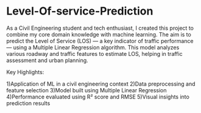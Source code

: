 # Level-Of-service-Prediction
As a Civil Engineering student and tech enthusiast, I created this project to combine my core domain knowledge with machine learning. The aim is to predict the Level of Service (LOS) — a key indicator of traffic performance — using a Multiple Linear Regression algorithm.
This model analyzes various roadway and traffic features to estimate LOS, helping in traffic assessment and urban planning.

Key Highlights:

1)Application of ML in a civil engineering context
2)Data preprocessing and feature selection
3)Model built using Multiple Linear Regression
4)Performance evaluated using R² score and RMSE
5)Visual insights into prediction results
